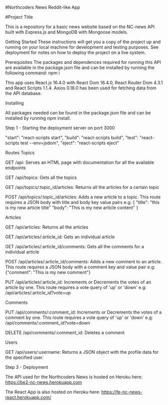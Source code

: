 #Northcoders News Reddit-like App

#Project Title

This is a repository for a basic news website based on the NC-news API built with Express.js and MongoDB with Mongoose models.

Getting Started
These instructions will get you a copy of the project up and running on your local machine for development and testing purposes. See deployment for notes on how to deploy the project on a live system.

Prerequisites
The packages and dependences required for running this API are available in the package.json file and can be installed by running the following command: npm i

This app uses React.js 16.4.0 with React Dom 16.4.0, React Router Dom 4.3.1 and React Scripts 1.1.4.
Axios 0.18.0 has been used for fetching data from the API database.

Installing

All packages needed can be found in the package.json file and can be installed by running npm install.

Step 1 - Starting the deployment server on port 3000

"start": "react-scripts start",
"build": "react-scripts build",
"test": "react-scripts test --env=jsdom",
"eject": "react-scripts eject"

Routes
Topics

GET /api: Serves an HTML page with documentation for all the available endpoints

GET /api/topics: Gets all the topics

GET /api/topics/:topic_id/articles: Returns all the articles for a certain topic

POST /api/topics/:topic_id/articles: Adds a new article to a topic. This route requires a JSON body with title and body key value pairs e.g: { "title": "this is my new article title" "body": "This is my new article content" }

Articles

GET /api/articles: Returns all the articles

GET /api/articles/:article_id: Gets an individual article

GET /api/articles/:article_id/comments: Gets all the comments for a individual article

POST /api/articles/:article_id/comments: Adds a new comment to an article. This route requires a JSON body with a comment key and value pair e.g: {"comment": "This is my new comment"}

PUT /api/articles/:article_id: Increments or Decrements the votes of an article by one. This route requires a vote query of 'up' or 'down' e.g: /api/articles/:article_id?vote=up

Comments

PUT /api/comments/:comment_id: Increments or Decrements the votes of a comment by one. This route requires a vote query of 'up' or 'down' e.g: /api/comments/:comment_id?vote=down

DELETE /api/comments/:comment_id: Deletes a comment

Users

GET /api/users/:username: Returns a JSON object with the profile data for the specified user.

Step 3 - Deployment

The API used for the Northcoders News is hosted on Heroku here: https://be2-nc-news.herokuapp.com

The React App is also hosted on Heroku here: https://fe-nc-news-react.herokuapp.com/

